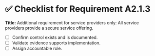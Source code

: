 # ✅ Checklist for Requirement A2.1.3

**Title:** Additional requirement for service providers only: All service providers provide a secure service offering.

- [ ] Confirm control exists and is documented.
- [ ] Validate evidence supports implementation.
- [ ] Assign accountable role.
